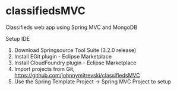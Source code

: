 classifiedsMVC
==============

Classifieds web app using Spring MVC and MongoDB

Setup IDE

1) Download Springsource Tool Suite (3.2.0 release)<br>
2) Install EGit plugin - Eclipse Marketplace<br>
3) Install CloudFoundry plugin - Eclipse Marketplace<br>
4) Import projects from Git, https://github.com/johnnymitrevski/classifiedsMVC<br>
5) Use the Spring Template Project -> Spring MVC Project to setup<br>